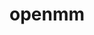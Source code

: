 ---
title: "openmm"
layout: cache
categories: [package, v0.18.1]
meta: {"versions": ["7.5.0"], "compilers": ["gcc@=7.3.1"], "oss": ["amzn2"], "platforms": ["linux"], "targets": ["aarch64", "graviton2", "x86_64_v3", "x86_64_v4"], "stacks": ["aws-ahug", "aws-ahug-aarch64", "root"], "num_specs": 4, "num_specs_by_stack": {"root": 4, "aws-ahug": 2, "aws-ahug-aarch64": 2}}
spec_details: [{"hash": "be2djcvm2phe6usgqy4tntcfvxwr4lso", "compiler": "gcc@=7.3.1", "versions": ["7.5.0"], "os": "amzn2", "platform": "linux", "target": "x86_64_v4", "variants": ["build_type=RelWithDebInfo", "~cuda", "~ipo"], "stacks": ["root", "aws-ahug"], "size": "-", "tarball": "https://binaries.spack.io/releases/v0.18.1/build_cache/linux-amzn2-x86_64_v4/gcc-7.3.1/openmm-7.5.0/linux-amzn2-x86_64_v4-gcc-7.3.1-openmm-7.5.0-be2djcvm2phe6usgqy4tntcfvxwr4lso.spack"}, {"hash": "jkbctecuxh6c5d3euildet5hfwefo4dv", "compiler": "gcc@=7.3.1", "versions": ["7.5.0"], "os": "amzn2", "platform": "linux", "target": "aarch64", "variants": ["build_type=RelWithDebInfo", "~cuda", "~ipo"], "stacks": ["root", "aws-ahug-aarch64"], "size": "-", "tarball": "https://binaries.spack.io/releases/v0.18.1/build_cache/linux-amzn2-aarch64/gcc-7.3.1/openmm-7.5.0/linux-amzn2-aarch64-gcc-7.3.1-openmm-7.5.0-jkbctecuxh6c5d3euildet5hfwefo4dv.spack"}, {"hash": "swuq2ajmedjpdxwxto7pi2l5sgy2h6vu", "compiler": "gcc@=7.3.1", "versions": ["7.5.0"], "os": "amzn2", "platform": "linux", "target": "x86_64_v3", "variants": ["build_type=RelWithDebInfo", "~cuda", "~ipo"], "stacks": ["root", "aws-ahug"], "size": "-", "tarball": "https://binaries.spack.io/releases/v0.18.1/build_cache/linux-amzn2-x86_64_v3/gcc-7.3.1/openmm-7.5.0/linux-amzn2-x86_64_v3-gcc-7.3.1-openmm-7.5.0-swuq2ajmedjpdxwxto7pi2l5sgy2h6vu.spack"}, {"hash": "i2gmywz7poq5jferjkypppozguvyyr27", "compiler": "gcc@=7.3.1", "versions": ["7.5.0"], "os": "amzn2", "platform": "linux", "target": "graviton2", "variants": ["build_type=RelWithDebInfo", "~cuda", "~ipo"], "stacks": ["root", "aws-ahug-aarch64"], "size": "-", "tarball": "https://binaries.spack.io/releases/v0.18.1/build_cache/linux-amzn2-graviton2/gcc-7.3.1/openmm-7.5.0/linux-amzn2-graviton2-gcc-7.3.1-openmm-7.5.0-i2gmywz7poq5jferjkypppozguvyyr27.spack"}]
---